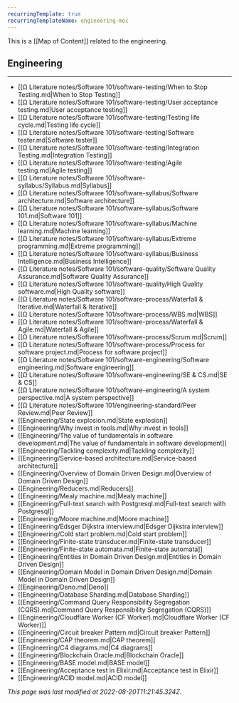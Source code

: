 ```yaml
---
recurringTemplate: true
recurringTemplateName: engineering-moc
---
```


This is a [[Map of Content]] related to the engineering.

## Engineering
---
- [[Ω Literature notes/Software 101/software-testing/When to Stop Testing.md|When to Stop Testing]]
- [[Ω Literature notes/Software 101/software-testing/User acceptance testing.md|User acceptance testing]]
- [[Ω Literature notes/Software 101/software-testing/Testing life cycle.md|Testing life cycle]]
- [[Ω Literature notes/Software 101/software-testing/Software tester.md|Software tester]]
- [[Ω Literature notes/Software 101/software-testing/Integration Testing.md|Integration Testing]]
- [[Ω Literature notes/Software 101/software-testing/Agile testing.md|Agile testing]]
- [[Ω Literature notes/Software 101/software-syllabus/Syllabus.md|Syllabus]]
- [[Ω Literature notes/Software 101/software-syllabus/Software architecture.md|Software architecture]]
- [[Ω Literature notes/Software 101/software-syllabus/Software 101.md|Software 101]]
- [[Ω Literature notes/Software 101/software-syllabus/Machine learning.md|Machine learning]]
- [[Ω Literature notes/Software 101/software-syllabus/Extreme programming.md|Extreme programming]]
- [[Ω Literature notes/Software 101/software-syllabus/Business Intelligence.md|Business Intelligence]]
- [[Ω Literature notes/Software 101/software-quality/Software Quality Assurance.md|Software Quality Assurance]]
- [[Ω Literature notes/Software 101/software-quality/High Quality software.md|High Quality software]]
- [[Ω Literature notes/Software 101/software-process/Waterfall & Iterative.md|Waterfall & Iterative]]
- [[Ω Literature notes/Software 101/software-process/WBS.md|WBS]]
- [[Ω Literature notes/Software 101/software-process/Waterfall & Agile.md|Waterfall & Agile]]
- [[Ω Literature notes/Software 101/software-process/Scrum.md|Scrum]]
- [[Ω Literature notes/Software 101/software-process/Process for software project.md|Process for software project]]
- [[Ω Literature notes/Software 101/software-engineering/Software engineering.md|Software engineering]]
- [[Ω Literature notes/Software 101/software-engineering/SE & CS.md|SE & CS]]
- [[Ω Literature notes/Software 101/software-engineering/A system perspective.md|A system perspective]]
- [[Ω Literature notes/Software 101/engineering-standard/Peer Review.md|Peer Review]]
- [[Engineering/State explosion.md|State explosion]]
- [[Engineering/Why invest in tools.md|Why invest in tools]]
- [[Engineering/The value of fundamentals in software development.md|The value of fundamentals in software development]]
- [[Engineering/Tackling complexity.md|Tackling complexity]]
- [[Engineering/Service-based architecture.md|Service-based architecture]]
- [[Engineering/Overview of Domain Driven Design.md|Overview of Domain Driven Design]]
- [[Engineering/Reducers.md|Reducers]]
- [[Engineering/Mealy machine.md|Mealy machine]]
- [[Engineering/Full-text search with Postgresql.md|Full-text search with Postgresql]]
- [[Engineering/Moore machine.md|Moore machine]]
- [[Engineering/Edsger Dijkstra interview.md|Edsger Dijkstra interview]]
- [[Engineering/Cold start problem.md|Cold start problem]]
- [[Engineering/Finite-state transducer.md|Finite-state transducer]]
- [[Engineering/Finite-state automata.md|Finite-state automata]]
- [[Engineering/Entities in Domain Driven Design.md|Entities in Domain Driven Design]]
- [[Engineering/Domain Model in Domain Driven Design.md|Domain Model in Domain Driven Design]]
- [[Engineering/Deno.md|Deno]]
- [[Engineering/Database Sharding.md|Database Sharding]]
- [[Engineering/Command Query Responsibility Segregation (CQRS).md|Command Query Responsibility Segregation (CQRS)]]
- [[Engineering/Cloudflare Worker (CF Worker).md|Cloudflare Worker (CF Worker)]]
- [[Engineering/Circuit breaker Pattern.md|Circuit breaker Pattern]]
- [[Engineering/CAP theorem.md|CAP theorem]]
- [[Engineering/C4 diagrams.md|C4 diagrams]]
- [[Engineering/Blockchain Oracle.md|Blockchain Oracle]]
- [[Engineering/BASE model.md|BASE model]]
- [[Engineering/Acceptance test in Elixir.md|Acceptance test in Elixir]]
- [[Engineering/ACID model.md|ACID model]]


*This page was last modified at 2022-08-20T11:21:45.324Z*.
